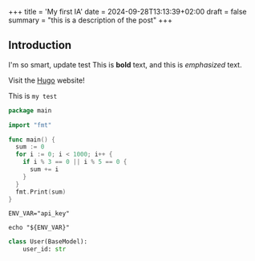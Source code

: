+++
title = 'My first IA'
date = 2024-09-28T13:13:39+02:00
draft = false
summary = "this is a description of the post"
+++

## Introduction

I'm so smart, update test 
This is **bold** text, and this is *emphasized* text.

Visit the [Hugo](https://gohugo.io) website!

This is `my test`

```go
package main

import "fmt"

func main() {
  sum := 0
  for i := 0; i < 1000; i++ {
    if i % 3 == 0 || i % 5 == 0 {
      sum += i
    }
  }
  fmt.Print(sum)
}
```

```shell
ENV_VAR="api_key"

echo "${ENV_VAR}"

```

```python
class User(BaseModel):
    user_id: str

```